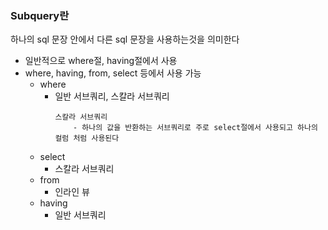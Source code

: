 ### Subquery란

하나의 sql 문장 안에서 다른 sql 문장을 사용하는것을 의미한다
- 일반적으로 where절, having절에서 사용
- where, having, from, select 등에서 사용 가능
    - where
        - 일반 서브쿼리, 스칼라 서브쿼리
            ```
            스칼라 서브쿼리
                - 하나의 값을 반환하는 서브쿼리로 주로 select절에서 사용되고 하나의 컬럼 처럼 사용된다
            ```
    - select
        - 스칼라 서브쿼리
    - from 
        - 인라인 뷰
    - having
        - 일반 서브쿼리
